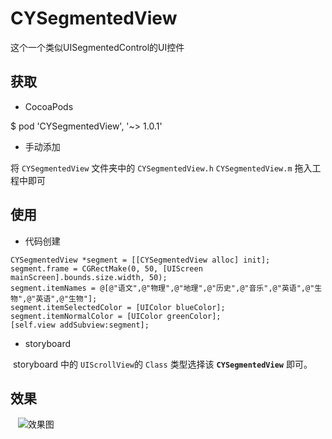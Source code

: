 # CYSegmentedView

这个一个类似UISegmentedControl的UI控件


## 获取
- CocoaPods

$ pod 'CYSegmentedView', '~> 1.0.1'

- 手动添加

将 `CYSegmentedView` 文件夹中的 `CYSegmentedView.h` `CYSegmentedView.m` 拖入工程中即可

## 使用

- 代码创建

```
CYSegmentedView *segment = [[CYSegmentedView alloc] init];
segment.frame = CGRectMake(0, 50, [UIScreen mainScreen].bounds.size.width, 50);
segment.itemNames = @[@"语文",@"物理",@"地理",@"历史",@"音乐",@"英语",@"生物",@"英语",@"生物"];
segment.itemSelectedColor = [UIColor blueColor];
segment.itemNormalColor = [UIColor greenColor];
[self.view addSubview:segment];
```

- storyboard

 storyboard 中的 `UIScrollView`的 `Class` 类型选择该 **`CYSegmentedView`** 即可。
 
## 效果
 
 ![效果图](https://delims.github.io/static/cocoapods/images/segmented.gif)
 
 
 
